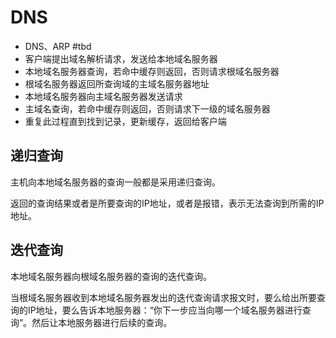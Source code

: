 # DNS

* DNS、ARP \#tbd
* 客户端提出域名解析请求，发送给本地域名服务器
* 本地域名服务器查询，若命中缓存则返回，否则请求根域名服务器
* 根域名服务器返回所查询域的主域名服务器地址
* 本地域名服务器向主域名服务器发送请求
* 主域名查询，若命中缓存则返回，否则请求下一级的域名服务器
* 重复此过程直到找到记录，更新缓存，返回给客户端

## 递归查询

主机向本地域名服务器的查询一般都是采用递归查询。

返回的查询结果或者是所要查询的IP地址，或者是报错，表示无法查询到所需的IP地址。

## 迭代查询

本地域名服务器向根域名服务器的查询的迭代查询。

当根域名服务器收到本地域名服务器发出的迭代查询请求报文时，要么给出所要查询的IP地址，要么告诉本地服务器：“你下一步应当向哪一个域名服务器进行查询”。然后让本地服务器进行后续的查询。

